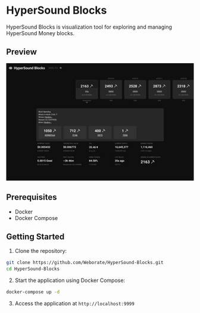 # HyperSound Blocks

HyperSound Blocks is visualization tool for exploring and managing HyperSound Money blocks.

## Preview

![Preview](./img/preview.png)

## Prerequisites

- Docker
- Docker Compose

## Getting Started

1. Clone the repository:

``` bash
git clone https://github.com/Weborate/HyperSound-Blocks.git
cd HyperSound-Blocks
```

2. Start the application using Docker Compose:

```bash
docker-compose up -d
```

3. Access the application at `http://localhost:9999`
